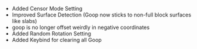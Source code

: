 - Added Censor Mode Setting
- Improved Surface Detection (Goop now sticks to non-full block surfaces like slabs)
- goop is no longer offset weirdly in negative coordinates
- Added Random Rotation Setting
- Added Keybind for clearing all Goop